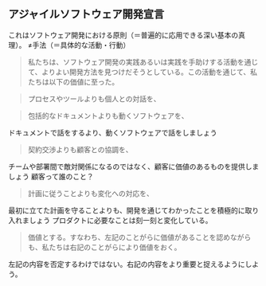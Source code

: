 ## アジャイルソフトウェア開発宣言

これはソフトウェア開発における原則（＝普遍的に応用できる深い基本の真理）。
≠手法（＝具体的な活動・行動）

> 私たちは、ソフトウェア開発の実践あるいは実践を手助けする活動を通じて、よりよい開発方法を見つけだそうとしている。この活動を通じて、私たちは以下の価値に至った。

> プロセスやツールよりも個人との対話を、

> 包括的なドキュメントよりも動くソフトウェアを、

ドキュメントで話をするより、動くソフトウェアで話をしましょう

> 契約交渉よりも顧客との協調を、

チームや部署間で敵対関係になるのではなく、顧客に価値のあるものを提供しましょう
顧客って誰のこと？

> 計画に従うことよりも変化への対応を、

最初に立てた計画を守ることよりも、開発を通じてわかったことを積極的に取り入れましょう
プロダクトに必要なことは刻一刻と変化している。

>価値とする。すなわち、左記のことがらに価値があることを認めながらも、私たちは右記のことがらにより価値をおく。

左記の内容を否定するわけではない。右記の内容をより重要と捉えるようにしよう。